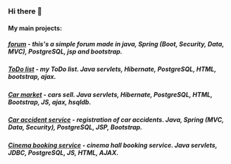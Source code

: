 ### Hi there 👋

#### My main projects:

##### [forum](https://github.com/johnom-commits/job4j_forum) - this's a simple forum made in java, Spring (Boot, Security, Data, MVC), PostgreSQL, jsp and bootstrap.
##### [ToDo list](https://github.com/johnom-commits/job4j_todo) - my ToDo list. Java servlets, Hibernate, PostgreSQL, HTML, bootstrap, ajax.
##### [Car market](https://github.com/johnom-commits/job4j_saleCars) - cars sell. Java servlets, Hibernate, PostgreSQL, HTML, Bootstrap, JS, ajax, hsqldb.
##### [Car accident service](https://github.com/johnom-commits/job4j_car_accident) - registration of car accidents. Java, Spring (MVC, Data, Security), PostgreSQL, JSP, Bootstrap.
##### [Cinema booking service](https://github.com/johnom-commits/job4j_cinema) - cinema hall booking service. Java servlets, JDBC, PostgreSQL, JS, HTML, AJAX. 

<!--
**johnom-commits/johnom-commits** is a ✨ _special_ ✨ repository because its `README.md` (this file) appears on your GitHub profile.

Here are some ideas to get you started:

- 🔭 I’m currently working on ...
- 🌱 I’m currently learning ...
- 👯 I’m looking to collaborate on ...
- 🤔 I’m looking for help with ...
- 💬 Ask me about ...
- 📫 How to reach me: ...
- 😄 Pronouns: ...
- ⚡ Fun fact: ...
-->
